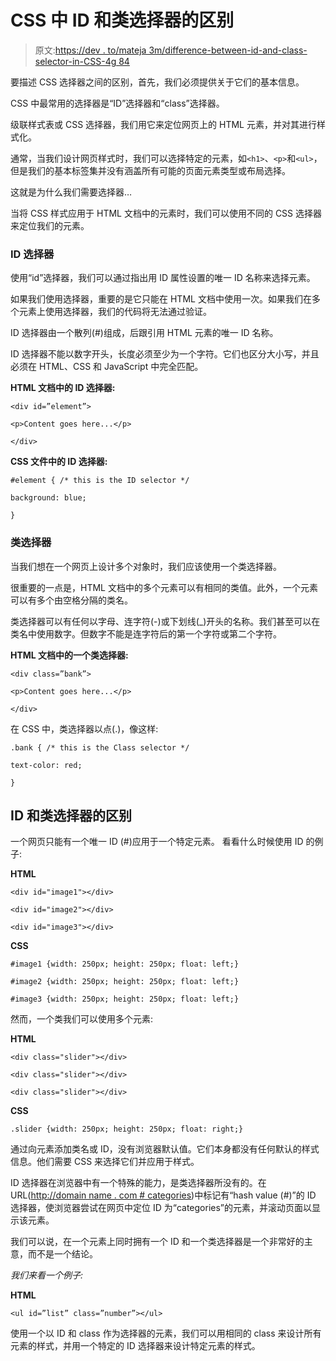 # CSS 中 ID 和类选择器的区别

> 原文:[https://dev . to/mateja 3m/difference-between-id-and-class-selector-in-CSS-4g 84](https://dev.to/mateja3m/difference-between-id-and-class-selector-in-css-4g84)

要描述 CSS 选择器之间的区别，首先，我们必须提供关于它们的基本信息。

CSS 中最常用的选择器是“ID”选择器和“class”选择器。

级联样式表或 CSS 选择器，我们用它来定位网页上的 HTML 元素，并对其进行样式化。

通常，当我们设计网页样式时，我们可以选择特定的元素，如`<h1>`、`<p>`和`<ul>`，但是我们的基本标签集并没有涵盖所有可能的页面元素类型或布局选择。

这就是为什么我们需要选择器…

当将 CSS 样式应用于 HTML 文档中的元素时，我们可以使用不同的 CSS 选择器来定位我们的元素。

### [](#id-selector)ID 选择器

使用“id”选择器，我们可以通过指出用 ID 属性设置的唯一 ID 名称来选择元素。

如果我们使用选择器，重要的是它只能在 HTML 文档中使用一次。如果我们在多个元素上使用选择器，我们的代码将无法通过验证。

ID 选择器由一个散列(#)组成，后跟引用 HTML 元素的唯一 ID 名称。

ID 选择器不能以数字开头，长度必须至少为一个字符。它们也区分大小写，并且必须在 HTML、CSS 和 JavaScript 中完全匹配。

**HTML 文档中的 ID 选择器:**

`<div id=”element”>`

`<p>Content goes here...</p>`

`</div>`

**CSS 文件中的 ID 选择器:**

`#element { /* this is the ID selector */`

`background: blue;`

`}`

### [](#class-selector)类选择器

当我们想在一个网页上设计多个对象时，我们应该使用一个类选择器。

很重要的一点是，HTML 文档中的多个元素可以有相同的类值。此外，一个元素可以有多个由空格分隔的类名。

类选择器可以有任何以字母、连字符(-)或下划线(_)开头的名称。我们甚至可以在类名中使用数字。但数字不能是连字符后的第一个字符或第二个字符。

**HTML 文档中的一个类选择器:**

`<div class=”bank”>`

`<p>Content goes here...</p>`

`</div>`

在 CSS 中，类选择器以点(.)，像这样:

`.bank { /* this is the Class selector */`

`text-color: red;`

`}`

## ID 和类选择器的区别

一个网页只能有一个唯一 ID (#)应用于一个特定元素。
看看什么时候使用 ID 的例子:

**HTML**

`<div id="image1"></div>`

`<div id="image2"></div>`

`<div id="image3"></div>`

**CSS**

`#image1 {width: 250px; height: 250px; float: left;}`

`#image2 {width: 250px; height: 250px; float: left;}`

`#image3 {width: 250px; height: 250px; float: left;}`

然而，一个类我们可以使用多个元素:

**HTML**

`<div class="slider"></div>`

`<div class="slider"></div>`

`<div class="slider"></div>`

**CSS**

`.slider {width: 250px; height: 250px; float: right;}`

通过向元素添加类名或 ID，没有浏览器默认值。它们本身都没有任何默认的样式信息。他们需要 CSS 来选择它们并应用于样式。

ID 选择器在浏览器中有一个特殊的能力，是类选择器所没有的。在 URL([http://domain name . com # categories](http://domainname.com#categories))中标记有“hash value (#)”的 ID 选择器，使浏览器尝试在网页中定位 ID 为“categories”的元素，并滚动页面以显示该元素。

我们可以说，在一个元素上同时拥有一个 ID 和一个类选择器是一个非常好的主意，而不是一个结论。

*我们来看一个例子:*

**HTML**

`<ul id=”list” class=”number”></ul>`

使用一个以 ID 和 class 作为选择器的元素，我们可以用相同的 class 来设计所有元素的样式，并用一个特定的 ID 选择器来设计特定元素的样式。